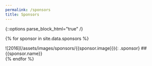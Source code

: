 ```yaml
---
permalink: /sponsors
title: Sponsors
---
```


{::options parse_block_html="true" /}

{% for sponsor in site.data.sponsors %}
<div>
![2016](/assets/images/sponsors/{{sponsor.image}}){: .sponsor}
## {{sponsor.name}}
</div>
{% endfor %}
